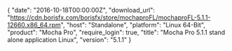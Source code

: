 {
  "date": "2016-10-18T00:00:00Z",
  "download_url": "https://cdn.borisfx.com/borisfx/store/mochaproFL/mochaproFL-5.1.1-12660.x86_64.rpm",
  "host": "Standalone",
  "platform": "Linux 64-Bit",
  "product": "Mocha Pro",
  "require_login": true,
  "title": "Mocha Pro 5.1.1 stand alone application Linux",
  "version": "5.1.1"
}
